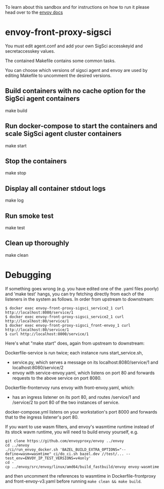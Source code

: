 To learn about this sandbox and for instructions on how to run it please head over
to the [envoy docs](https://www.envoyproxy.io/docs/envoy/latest/start/sandboxes/front_proxy.html)
# envoy-front-proxy-sigsci

You must edit agent.conf and add your own SigSci accesskeyid and secretaccesskey values.

The contained Makefile contains some common tasks.

You can choose which versions of sigsci agent and envoy are used
by editing Makefile to uncomment the desired versions.

## Build containers with no cache option for the SigSci agent containers
make build

## Run docker-compose to start the containers and scale SigSci agent cluster containers
make start

## Stop the containers
make stop

## Display all container stdout logs
make log

## Run smoke test
make test

## Clean up thoroughly
make clean

# Debugging

If something goes wrong (e.g. you have edited one of the .yaml files poorly) and 'make test' hangs, you can try fetching directly from each of the listeners in the system as follows.
In order from upstream to downstream:
```
$ docker exec envoy-front-proxy-sigsci_service2_1 curl http://localhost:8080/service/1
$ docker exec envoy-front-proxy-sigsci_service2_1 curl http://localhost:80/service/1
$ docker exec envoy-front-proxy-sigsci_front-envoy_1 curl http://localhost:80/service/1
$ curl http://localhost:8000/service/1
```

Here's what "make start" does, again from upstream to downstream:

Dockerfile-service is run twice; each instance runs start_service.sh,
- service.py, which serves a message on its localhost:8080/service/1 and localhost:8080/service/2
- envoy with service-envoy.yaml, which listens on port 80 and forwards requests to the above service on port 8080.

Dockerfile-frontenvoy runs envoy with front-envoy.yaml, which:
- has an ingress listener on its port 80, and routes /service/1 and /service/2 to port 80 of the two instances of service.

docker-compose.yml listens on your workstation's port 8000 and forwards that to the ingress listener's port 80.

If you want to use wasm filters, and envoy's wasmtime runtime instead of its stock wavm runtime,
you will need to build envoy yourself, e.g.
```
git clone https://github.com/envoyproxy/envoy ../envoy
cd ../envoy
./ci/run_envoy_docker.sh 'BAZEL_BUILD_EXTRA_OPTIONS="--define=wasm=wasmtime" ci/do_ci.sh bazel.dev //test/... --test_env=ENVOY_IP_TEST_VERSIONS=v4only'
cd -
cp ../envoy/src/envoy/linux/amd64/build_fastbuild/envoy envoy-wasmtime
```
and then uncomment the references to wasmtime in Dockerfile-frontproxy and front-envoy-v3.yaml before running ```make clean && make build```.
